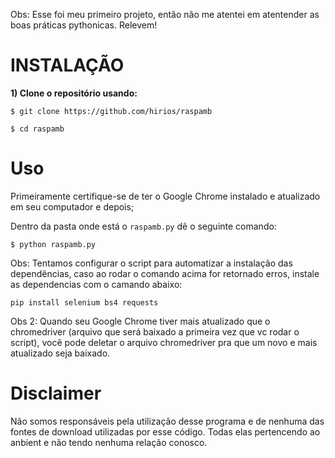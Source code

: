 Obs: Esse foi meu primeiro projeto, então não me atentei em atentender as boas práticas pythonicas. Relevem!

# INSTALAÇÃO 

**1) Clone o repositório usando:**

```
$ git clone https://github.com/hirios/raspamb
```

```
$ cd raspamb
```


# Uso

Primeiramente certifique-se de ter o Google Chrome instalado e atualizado em seu computador e depois;

Dentro da pasta onde está o `raspamb.py` dê o seguinte comando:

```
$ python raspamb.py
```

Obs: Tentamos configurar o script para automatizar a instalação das dependências, caso ao rodar o comando acima for retornado erros, instale as dependencias com o camando abaixo: 

```
pip install selenium bs4 requests
```

Obs 2: Quando seu Google Chrome tiver mais atualizado que o chromedriver (arquivo que será baixado a primeira vez que vc rodar o script), você pode deletar o arquivo chromedriver pra que um novo e mais atualizado seja baixado. 

# Disclaimer
Não somos responsáveis pela utilização desse programa e de nenhuma das fontes de download utilizadas por esse código. Todas elas pertencendo ao anbient e não tendo nenhuma relação conosco.
